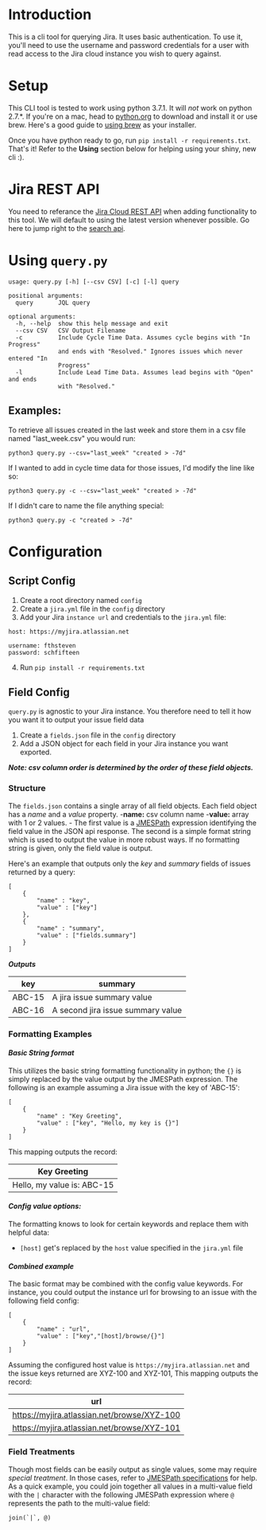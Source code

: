 # Introduction
This is a cli tool for querying Jira. It uses basic authentication. To use it, you'll need to use the username and password credentials for a user with read access to the Jira cloud instance you wish to query against.

# Setup
This CLI tool is tested to work using python 3.7.1. It will _not_ work on python 2.7.*. If you're on a mac, head to [python.org](https://www.python.org/downloads/) to download and install it or use brew. Here's a good guide to [using brew](https://docs.python-guide.org/starting/install3/osx/) as your installer.

Once you have python ready to go, run `pip install -r requirements.txt`. That's it! Refer to the **Using** section below for helping using your shiny, new cli :).

# Jira REST API
You need to referance the [Jira Cloud REST API](https://developer.atlassian.com/cloud/jira/platform/rest/) when adding functionality to this tool. We will default to using the latest version whenever possible. Go here to jump right to the [search api](https://developer.atlassian.com/cloud/jira/platform/rest/#api-api-2-search-get).

# Using ```query.py```
```
usage: query.py [-h] [--csv CSV] [-c] [-l] query

positional arguments:
  query       JQL query

optional arguments:
  -h, --help  show this help message and exit
  --csv CSV   CSV Output Filename
  -c          Include Cycle Time Data. Assumes cycle begins with "In Progress"
              and ends with "Resolved." Ignores issues which never entered "In
              Progress"
  -l          Include Lead Time Data. Assumes lead begins with "Open" and ends
              with "Resolved."
```
## Examples:
To retrieve all issues created in the last week and store them in a csv file named "last_week.csv" you would run:

```python3 query.py --csv="last_week" "created > -7d"```

If I wanted to add in cycle time data for those issues, I'd modify the line like so:

```python3 query.py -c --csv="last_week" "created > -7d"```

If I didn't care to name the file anything special:

```python3 query.py -c "created > -7d"```

# Configuration

## Script Config
1) Create a root directory named ```config```
2) Create a ```jira.yml``` file in the ```config``` directory
3) Add your Jira ```instance url``` and credentials to the ```jira.yml``` file:
```
host: https://myjira.atlassian.net

username: fthsteven
password: schfifteen
```
4) Run ```pip install -r requirements.txt```

## Field Config
```query.py``` is agnostic to your Jira instance. You therefore need to tell it how you want it to output your issue field data
1) Create a ```fields.json``` file in the ```config``` directory
2) Add a JSON object for each field in your Jira instance you want exported. 

***Note: csv column order is determined by the order of these field objects.***
### Structure
The ```fields.json``` contains a single array of all field objects. Each field object has a *name* and a *value* property.
-**name:** csv column name 
-**value:** array with 1 or 2 values. - The first value is a [JMESPath](http://jmespath.org/) expression identifying the field value in the JSON api response. The second is a simple format string which is used to output the value in more robust ways. If no formatting string is given, only the field value is output. 

Here's an example that outputs only the *key* and *summary* fields of issues returned by a query:

```
[
    { 
        "name" : "key", 
        "value" : ["key"] 
    },
    { 
        "name" : "summary", 
        "value" : ["fields.summary"] 
    }
]
```
***Outputs***

|key | summary |
|---|---|
| ABC-15 | A jira issue summary value |
| ABC-16 | A second jira issue summary value |

### Formatting Examples

#### *Basic String format*
This utilizes the basic string formatting functionality in python; the ```{}``` is simply replaced by the value output by the JMESPath expression. The following is an example assuming a Jira issue with the key of 'ABC-15':
```
[
    { 
        "name" : "Key Greeting", 
        "value" : ["key", "Hello, my key is {}"] 
    }
]
```
This mapping outputs the record:

|Key Greeting|
|---|
| Hello, my value is: ABC-15 |

#### *Config value options:*
The formatting knows to look for certain keywords and replace them with helpful data:
- ```[host]``` get's replaced by the ```host``` value specified in the ```jira.yml``` file

#### *Combined example*
The basic format may be combined with the config value keywords. For instance, you could output the instance url for browsing to an issue with the following field config:
```
[
    { 
        "name" : "url", 
        "value" : ["key","[host]/browse/{}"]
    }
]
```
Assuming the configured host value is ```https://myjira.atlassian.net``` and the issue keys returned are XYZ-100 and XYZ-101, This mapping outputs the record: 

|url |
|---|
| https://myjira.atlassian.net/browse/XYZ-100 |
| https://myjira.atlassian.net/browse/XYZ-101 |

### Field Treatments
Though most fields can be easily output as single values, some may require *special treatment*. In those cases, refer to [JMESPath specifications](http://jmespath.readthedocs.io/en/latest/specification.html) for help. As a quick example, you could join together all values in a multi-value field with the ```|``` character with the following JMESPath expression where ```@``` represents the path to the multi-value field:
```
join(`|`, @)
```

